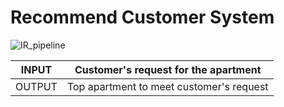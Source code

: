 # Recommend Customer System
  ![IR_pipeline](https://user-images.githubusercontent.com/62002427/119219004-5b8f0280-bb0d-11eb-9449-6c98cb33a9b5.jpg)

  | INPUT  | Customer's request for the apartment     |
  |--------|----------------------------------------- |
  | OUTPUT | Top apartment to meet customer's request |
  ##
